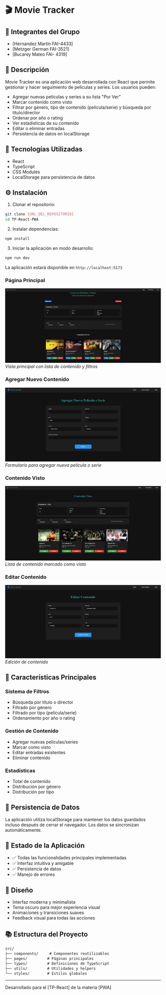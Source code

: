 # 🎬 Movie Tracker

## 👥 Integrantes del Grupo
- [Hernandez Martín FAI-4433]
- [Metzger German FAI-3521]
- [Bucarey Mateo FAI- 4319]

## 📝 Descripción
Movie Tracker es una aplicación web desarrollada con React que permite gestionar y hacer seguimiento de películas y series. Los usuarios pueden:

- Agregar nuevas películas y series a su lista "Por Ver"
- Marcar contenido como visto
- Filtrar por género, tipo de contenido (película/serie) y búsqueda por título/director
- Ordenar por año o rating
- Ver estadísticas de su contenido
- Editar o eliminar entradas
- Persistencia de datos en localStorage

## 🚀 Tecnologías Utilizadas
- React
- TypeScript
- CSS Modules
- LocalStorage para persistencia de datos

## ⚙️ Instalación

1. Clonar el repositorio:
```bash
git clone [URL_DEL_REPOSITORIO]
cd TP-React-PWA
```

2. Instalar dependencias:
```bash
npm install
```

3. Iniciar la aplicación en modo desarrollo:
```bash
npm run dev
```

La aplicación estará disponible en `http://localhost:5173`

### Página Principal
![Página Principal](screenshots/home.png)
*Vista principal con lista de contenido y filtros*

### Agregar Nuevo Contenido
![Agregar Contenido](screenshots/new.png)
*Formulario para agregar nueva película o serie*

### Contenido Visto
![Contenido Visto](screenshots/visto.png)
*Lista de contenido marcado como visto*

### Editar Contenido 
![Editar Contenido](screenshots/editar.png)
*Edición de contenido*

## 🎯 Características Principales

### Sistema de Filtros
- Búsqueda por título o director
- Filtrado por género
- Filtrado por tipo (película/serie)
- Ordenamiento por año o rating

### Gestión de Contenido
- Agregar nuevas películas/series
- Marcar como visto
- Editar entradas existentes
- Eliminar contenido

### Estadísticas
- Total de contenido
- Distribución por género
- Distribución por tipo

## 💾 Persistencia de Datos
La aplicación utiliza localStorage para mantener los datos guardados incluso después de cerrar el navegador. Los datos se sincronizan automáticamente.

## 🔄 Estado de la Aplicación
- ✅ Todas las funcionalidades principales implementadas
- ✅ Interfaz intuitiva y amigable
- ✅ Persistencia de datos
- ✅ Manejo de errores

## 🎨 Diseño
- Interfaz moderna y minimalista
- Tema oscuro para mejor experiencia visual
- Animaciones y transiciones suaves
- Feedback visual para todas las acciones

## 📚 Estructura del Proyecto
```
src/
├── components/     # Componentes reutilizables
├── pages/         # Páginas principales
├── types/         # Definiciones de TypeScript
├── utils/         # Utilidades y helpers
└── styles/        # Estilos globales
```

---
Desarrollado para el [TP-React] de la materia [PWA]
